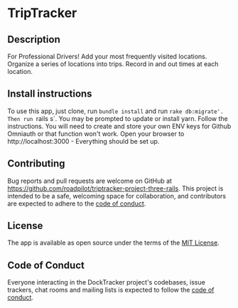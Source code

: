 # TripTracker

## Description

For Professional Drivers! Add your most frequently visited locations. Organize a series of locations into trips.  Record in and out times at each location.

## Install instructions

To use this app, just clone, run `bundle install` and run `rake db:migrate'.  Then run `rails s`.  You may be prompted to update or install yarn.  Follow the instructions.  You will need to create and store your own ENV keys for Github Omniauth or that function won't work. Open your browser to http://localhost:3000 - Everything should be set up.

## Contributing

Bug reports and pull requests are welcome on GitHub at https://github.com/roadpilot/triptracker-project-three-rails. This project is intended to be a safe, welcoming space for collaboration, and contributors are expected to adhere to the [code of conduct](https://github.com/roadpilot/triptracker-project-three-rails/blob/master/CODE_OF_CONDUCT.md).

## License

The app is available as open source under the terms of the [MIT License](https://opensource.org/licenses/MIT).

## Code of Conduct

Everyone interacting in the DockTracker project's codebases, issue trackers, chat rooms and mailing lists is expected to follow the [code of conduct](https://github.com/roadpilot/triptracker-project-three-rails/blob/master/CODE_OF_CONDUCT.md).
